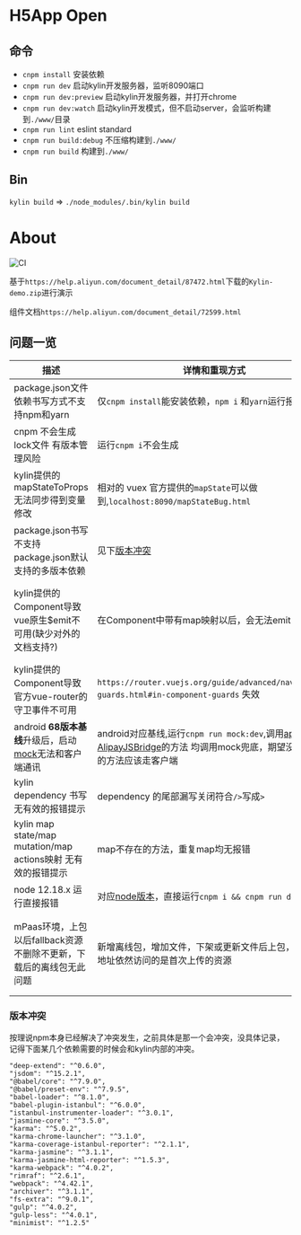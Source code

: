# H5App Open

## 命令

- `cnpm install` 安装依赖
- `cnpm run dev` 启动kylin开发服务器，监听8090端口
- `cnpm run dev:preview` 启动kylin开发服务器，并打开chrome
- `cnpm run dev:watch` 启动kylin开发模式，但不启动server，会监听构建到`./www/`目录
- `cnpm run lint` eslint standard
- `cnpm run build:debug` 不压缩构建到`./www/`
- `cnpm run build` 构建到`./www/`


## Bin

`kylin build` => `./node_modules/.bin/kylin build`

# About

![CI](https://github.com/CroMarmot/kylin-demo-bugs/workflows/CI/badge.svg)

基于`https://help.aliyun.com/document_detail/87472.html`下载的`Kylin-demo.zip`进行演示

组件文档`https://help.aliyun.com/document_detail/72599.html`

## 问题一览

|描述|详情和重现方式|临时方案|
|---|---|---|
|package.json文件依赖书写方式不支持npm和yarn|仅`cnpm install`能安装依赖，`npm i` 和`yarn`运行报错|只使用cnpm|
|cnpm 不会生成lock文件 有版本管理风险|运行`cnpm i`不会生成|暂无|
|kylin提供的mapStateToProps无法同步得到变量修改|相对的 vuex 官方提供的`mapState`可以做到,`localhost:8090/mapStateBug.html`|原生|
|package.json书写不支持package.json默认支持的多版本依赖|见下[版本冲突](#版本冲突)|外层仓库|
|kylin提供的Component导致vue原生$emit不可用(缺少对外的文档支持?)|在Component中带有map映射以后，会无法emit出消息|原生,(最新的文档增加了mapEvents,但是没有相应说明)|
|kylin提供的Component导致官方vue-router的守卫事件不可用|`https://router.vuejs.org/guide/advanced/navigation-guards.html#in-component-guards` 失效|原生|
|android **68版本基线**升级后，启动[mock](https://help.aliyun.com/document_detail/72531.html?spm=a2c4g.11186623.6.1385.28ed7836pfwp8f)无法和客户端通讯|android对应基线,运行`cnpm run mock:dev`,调用[ap或AlipayJSBridge](https://myjsapi.alipay.com/index.html)的方法 均调用mock兜底，期望没有mock的方法应该走客户端|暂无|
|kylin dependency 书写 无有效的报错提示|dependency 的尾部漏写关闭符合` /> `写成`>`|原生|
|kylin map state/map mutation/map actions映射 无有效的报错提示|map不存在的方法，重复map均无报错|原生|
|node 12.18.x 运行直接报错|对应[node版本](https://nodejs.org/en/download/releases/)，直接运行`cnpm i && cnpm run dev`|node 12.16.1|
|mPaas环境，上包以后fallback资源不删除不更新，下载后的离线包无此问题|新增离线包，增加文件，下架或更新文件后上包，通过链接地址依然访问的是首次上传的资源|保证离线包大小在100k上下，让用户能下载新的离线包|


### 版本冲突

按理说npm本身已经解决了冲突发生，之前具体是那一个会冲突，没具体记录，记得下面某几个依赖需要的时候会和kylin内部的冲突。

```
"deep-extend": "^0.6.0",
"jsdom": "^15.2.1",
"@babel/core": "^7.9.0",
"@babel/preset-env": "^7.9.5",
"babel-loader": "^8.1.0",
"babel-plugin-istanbul": "^6.0.0",
"istanbul-instrumenter-loader": "^3.0.1",
"jasmine-core": "^3.5.0",
"karma": "^5.0.2",
"karma-chrome-launcher": "^3.1.0",
"karma-coverage-istanbul-reporter": "^2.1.1",
"karma-jasmine": "^3.1.1",
"karma-jasmine-html-reporter": "^1.5.3",
"karma-webpack": "^4.0.2",
"rimraf": "^2.6.1",
"webpack": "^4.42.1",
"archiver": "^3.1.1",
"fs-extra": "^9.0.1",
"gulp": "^4.0.2",
"gulp-less": "^4.0.1",
"minimist": "^1.2.5"
```
